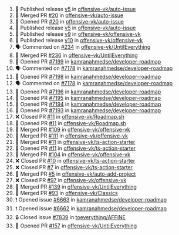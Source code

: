 <!--START_SECTION:activity-->
1. 🚀 Published release [v5](https://github.com/offensive-vk/auto-issue/releases/tag/v5) in [offensive-vk/auto-issue](https://github.com/offensive-vk/auto-issue)
2. 🎉 Merged PR [#20](https://github.com/offensive-vk/auto-issue/pull/20) in [offensive-vk/auto-issue](https://github.com/offensive-vk/auto-issue)
3. 💪 Opened PR [#20](https://github.com/offensive-vk/auto-issue/pull/20) in [offensive-vk/auto-issue](https://github.com/offensive-vk/auto-issue)
4. 🚀 Published release [v5](https://github.com/offensive-vk/auto-issue/releases/tag/v5) in [offensive-vk/auto-issue](https://github.com/offensive-vk/auto-issue)
5. 🚀 Published release [v9](https://github.com/offensive-vk/offensive-vk/releases/tag/v9) in [offensive-vk/offensive-vk](https://github.com/offensive-vk/offensive-vk)
6. 🚀 Published release [v10](https://github.com/offensive-vk/offensive-vk/releases/tag/v10) in [offensive-vk/offensive-vk](https://github.com/offensive-vk/offensive-vk)
7. 🗣 Commented on [#234](https://github.com/offensive-vk/UntilEverything/pull/234#issuecomment-2365205807) in [offensive-vk/UntilEverything](https://github.com/offensive-vk/UntilEverything)
8. 🎉 Merged PR [#236](https://github.com/offensive-vk/UntilEverything/pull/236) in [offensive-vk/UntilEverything](https://github.com/offensive-vk/UntilEverything)
9. 💪 Opened PR [#7199](https://github.com/kamranahmedse/developer-roadmap/pull/7199) in [kamranahmedse/developer-roadmap](https://github.com/kamranahmedse/developer-roadmap)
10. 🗣 Commented on [#7178](https://github.com/kamranahmedse/developer-roadmap/issues/7178#issuecomment-2365165799) in [kamranahmedse/developer-roadmap](https://github.com/kamranahmedse/developer-roadmap)
11. 💪 Opened PR [#7198](https://github.com/kamranahmedse/developer-roadmap/pull/7198) in [kamranahmedse/developer-roadmap](https://github.com/kamranahmedse/developer-roadmap)
12. 🗣 Commented on [#7178](https://github.com/kamranahmedse/developer-roadmap/issues/7178#issuecomment-2365132615) in [kamranahmedse/developer-roadmap](https://github.com/kamranahmedse/developer-roadmap)
13. 💪 Opened PR [#7196](https://github.com/kamranahmedse/developer-roadmap/pull/7196) in [kamranahmedse/developer-roadmap](https://github.com/kamranahmedse/developer-roadmap)
14. 💪 Opened PR [#7195](https://github.com/kamranahmedse/developer-roadmap/pull/7195) in [kamranahmedse/developer-roadmap](https://github.com/kamranahmedse/developer-roadmap)
15. 💪 Opened PR [#7194](https://github.com/kamranahmedse/developer-roadmap/pull/7194) in [kamranahmedse/developer-roadmap](https://github.com/kamranahmedse/developer-roadmap)
16. 💪 Opened PR [#7193](https://github.com/kamranahmedse/developer-roadmap/pull/7193) in [kamranahmedse/developer-roadmap](https://github.com/kamranahmedse/developer-roadmap)
17. ❌ Closed PR [#11](https://github.com/offensive-vk/Roadmap.sh/pull/11) in [offensive-vk/Roadmap.sh](https://github.com/offensive-vk/Roadmap.sh)
18. 💪 Opened PR [#11](https://github.com/offensive-vk/Roadmap.sh/pull/11) in [offensive-vk/Roadmap.sh](https://github.com/offensive-vk/Roadmap.sh)
19. 🎉 Merged PR [#109](https://github.com/offensive-vk/offensive-vk/pull/109) in [offensive-vk/offensive-vk](https://github.com/offensive-vk/offensive-vk)
20. 🎉 Merged PR [#111](https://github.com/offensive-vk/offensive-vk/pull/111) in [offensive-vk/offensive-vk](https://github.com/offensive-vk/offensive-vk)
21. 🎉 Merged PR [#11](https://github.com/offensive-vk/ts-action-starter/pull/11) in [offensive-vk/ts-action-starter](https://github.com/offensive-vk/ts-action-starter)
22. 💪 Opened PR [#11](https://github.com/offensive-vk/ts-action-starter/pull/11) in [offensive-vk/ts-action-starter](https://github.com/offensive-vk/ts-action-starter)
23. 🎉 Merged PR [#104](https://github.com/offensive-vk/offensive-vk/pull/104) in [offensive-vk/offensive-vk](https://github.com/offensive-vk/offensive-vk)
24. ❌ Closed PR [#10](https://github.com/offensive-vk/ts-action-starter/pull/10) in [offensive-vk/ts-action-starter](https://github.com/offensive-vk/ts-action-starter)
25. ❌ Closed PR [#7](https://github.com/offensive-vk/ts-action-starter/pull/7) in [offensive-vk/ts-action-starter](https://github.com/offensive-vk/ts-action-starter)
26. 🎉 Merged PR [#5](https://github.com/offensive-vk/auto-add-project/pull/5) in [offensive-vk/auto-add-project](https://github.com/offensive-vk/auto-add-project)
27. ❌ Closed PR [#97](https://github.com/offensive-vk/offensive-vk/pull/97) in [offensive-vk/offensive-vk](https://github.com/offensive-vk/offensive-vk)
28. 🎉 Merged PR [#139](https://github.com/offensive-vk/UntilEverything/pull/139) in [offensive-vk/UntilEverything](https://github.com/offensive-vk/UntilEverything)
29. 🎉 Merged PR [#93](https://github.com/offensive-vk/Classics/pull/93) in [offensive-vk/Classics](https://github.com/offensive-vk/Classics)
30. ❗ Opened issue [#6663](https://github.com/kamranahmedse/developer-roadmap/issues/6663) in [kamranahmedse/developer-roadmap](https://github.com/kamranahmedse/developer-roadmap)
31. ❗ Opened issue [#6662](https://github.com/kamranahmedse/developer-roadmap/issues/6662) in [kamranahmedse/developer-roadmap](https://github.com/kamranahmedse/developer-roadmap)
32. 🔒 Closed issue [#7839](https://github.com/toeverything/AFFiNE/issues/7839) in [toeverything/AFFiNE](https://github.com/toeverything/AFFiNE)
33. 💪 Opened PR [#157](https://github.com/offensive-vk/UntilEverything/pull/157) in [offensive-vk/UntilEverything](https://github.com/offensive-vk/UntilEverything)
<!--END_SECTION:activity-->
